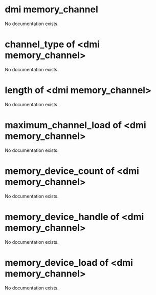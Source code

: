 # dmi memory_channel

No documentation exists.

# channel_type of &lt;dmi memory_channel&gt;

No documentation exists.

# length of &lt;dmi memory_channel&gt;

No documentation exists.

# maximum_channel_load of &lt;dmi memory_channel&gt;

No documentation exists.

# memory_device_count of &lt;dmi memory_channel&gt;

No documentation exists.

# memory_device_handle of &lt;dmi memory_channel&gt;

No documentation exists.

# memory_device_load of &lt;dmi memory_channel&gt;

No documentation exists.
